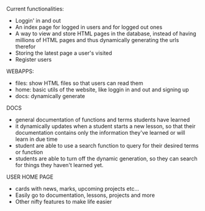 Current functionalities:

- Loggin' in and out
- An index page for logged in users and for logged out ones
- A way to view and store HTML pages in the database, instead of having millions of HTML pages and thus dynamically generating the urls therefor
- Storing the latest page a user's visited
- Register users


WEBAPPS:
- files: show HTML files so that users can read them
- home: basic utils of the website, like loggin in and out and signing up
- docs: dynamically generate 



DOCS
- general documentation of functions and terms students have learned
- it dynamically updates when a student starts a new lesson, so that their documentation contains only the information they've learned or will learn in due time
- student are able to use a search function to query for their desired terms or function
- students are able to turn off the dynamic generation, so they can search for things they haven't learned yet.

USER HOME PAGE
- cards with news, marks, upcoming projects etc...
- Easily go to documentation, lessons, projects and more
- Other nifty features to make life easier
